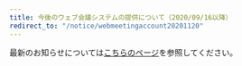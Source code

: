 ```yaml
---
title: 今後のウェブ会議システムの提供について（2020/09/16以降）
redirect_to: "/notice/webmeetingaccount20201120"
---
```

最新のお知らせについては[こちらのページ](webmeetingaccount20201120)を参照してください。